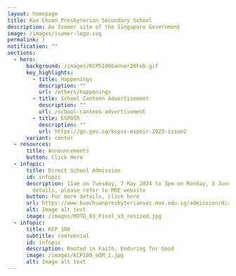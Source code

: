 ```yaml
---
layout: homepage
title: Kuo Chuan Presbyterian Secondary School
description: An Isomer site of the Singapore Government
image: /images/isomer-logo.svg
permalink: /
notification: ""
sections:
  - hero:
      background: /images/KCPS100banner20Feb.gif
      key_highlights:
        - title: Happenings
          description: ""
          url: /others/happenings
        - title: School Canteen Advertisement
          description: ""
          url: /school-canteen-advertisement
        - title: ESPOIR
          description: ""
          url: https://go.gov.sg/kcpss-espoir-2023-issue2
      variant: center
  - resources:
      title: Announcements
      button: Click Here
  - infopic:
      title: Direct School Admission
      id: infopic
      description: 11am on Tuesday, 7 May 2024 to 3pm on Monday, 3 June 2024. For more
        details, please refer to MOE website
      button: For more details, click here
      url: https://www.kuochuanpresbyteriansec.moe.edu.sg/admission/direct-school-admission/
      alt: Image alt text
      image: /images/MOTD_03_Final_v3_resized.jpg
  - infopic:
      title: KCP 100
      subtitle: centennial
      id: infopic
      description: Rooted in Faith, Enduring for Good
      image: /images/KCP100_eDM_1.jpg
      alt: Image alt text
---
```

